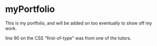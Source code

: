 # myPortfolio

This is my portfolio, and will be added on too eventually to show off my work.

line 90 on the CSS "first-of-type" was from one of the tutors.